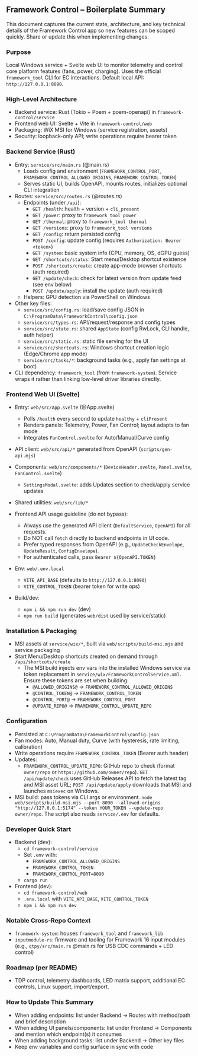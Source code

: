 ## Framework Control – Boilerplate Summary

This document captures the current state, architecture, and key technical details of the Framework Control app so new features can be scoped quickly. Share or update this when implementing changes.

### Purpose
Local Windows service + Svelte web UI to monitor telemetry and control core platform features (fans, power, charging). Uses the official `framework_tool` CLI for EC interactions. Default local API: `http://127.0.0.1:8090`.

### High-Level Architecture
- Backend service: Rust (Tokio + Poem + poem-openapi) in `framework-control/service`
- Frontend web UI: Svelte + Vite in `framework-control/web`
- Packaging: WiX MSI for Windows (service registration, assets)
- Security: loopback-only API; write operations require bearer token

### Backend Service (Rust)
- Entry: `service/src/main.rs` (@main.rs)
  - Loads config and environment (`FRAMEWORK_CONTROL_PORT`, `FRAMEWORK_CONTROL_ALLOWED_ORIGINS`, `FRAMEWORK_CONTROL_TOKEN`)
  - Serves static UI, builds OpenAPI, mounts routes, initializes optional CLI integration
- Routes: `service/src/routes.rs` (@routes.rs)
  - Endpoints (under `/api`):
    - `GET /health`: health + version + `cli_present`
    - `GET /power`: proxy to `framework_tool power`
    - `GET /thermal`: proxy to `framework_tool thermal`
    - `GET /versions`: proxy to `framework_tool versions`
    - `GET /config`: return persisted config
    - `POST /config`: update config (requires `Authorization: Bearer <token>`)
    - `GET /system`: basic system info (CPU, memory, OS, dGPU guess)
    - `GET /shortcuts/status`: Start menu/Desktop shortcut existence
    - `POST /shortcuts/create`: create app-mode browser shortcuts (auth required)
    - `GET /update/check`: check for latest version from update feed (see env below)
    - `POST /update/apply`: install the update (auth required)
  - Helpers: GPU detection via PowerShell on Windows
- Other key files:
  - `service/src/config.rs`: load/save config JSON in `C:\ProgramData\FrameworkControl\config.json`
  - `service/src/types.rs`: API/request/response and config types
  - `service/src/state.rs`: shared `AppState` (config RwLock, CLI handle, auth helper)
  - `service/src/static.rs`: static file serving for the UI
  - `service/src/shortcuts.rs`: Windows shortcut creation logic (Edge/Chrome app mode)
  - `service/src/tasks/*`: background tasks (e.g., apply fan settings at boot)
- CLI dependency: `framework_tool` (from `framework-system`). Service wraps it rather than linking low-level driver libraries directly.

### Frontend Web UI (Svelte)
- Entry: `web/src/App.svelte` (@App.svelte)
  - Polls `/health` every second to update `healthy` + `cliPresent`
  - Renders panels: Telemetry, Power, Fan Control; layout adapts to fan mode
  - Integrates `FanControl.svelte` for Auto/Manual/Curve config
- API client: `web/src/api/*` generated from OpenAPI (`scripts/gen-api.mjs`)
- Components: `web/src/components/*` (`DeviceHeader.svelte`, `Panel.svelte`, `FanControl.svelte`)
  - `SettingsModal.svelte`: adds Updates section to check/apply service updates
- Shared utilities: `web/src/lib/*`
- Frontend API usage guideline (do not bypass):
  - Always use the generated API client (`DefaultService`, `OpenAPI`) for all requests.
  - Do NOT call `fetch` directly to backend endpoints in UI code.
  - Prefer typed responses from OpenAPI (e.g., `UpdateCheckEnvelope`, `UpdateResult`, `ConfigEnvelope`).
  - For authenticated calls, pass `Bearer ${OpenAPI.TOKEN}`

- Env: `web/.env.local`
  - `VITE_API_BASE` (defaults to `http://127.0.0.1:8090`)
  - `VITE_CONTROL_TOKEN` (bearer token for write ops)
- Build/dev:
  - `npm i && npm run dev` (dev)
  - `npm run build` (generates `web/dist` used by service/static)

### Installation & Packaging
- MSI assets at `service/wix/*`, built via `web/scripts/build-msi.mjs` and service packaging
- Start Menu/Desktop shortcuts created on demand through `/api/shortcuts/create`
  - The MSI build injects env vars into the installed Windows service via token replacement in `service/wix/FrameworkControlService.xml`. Ensure these tokens are set when building:
    - `@ALLOWED_ORIGINS@` → `FRAMEWORK_CONTROL_ALLOWED_ORIGINS`
    - `@CONTROL_TOKEN@` → `FRAMEWORK_CONTROL_TOKEN`
    - `@CONTROL_PORT@` → `FRAMEWORK_CONTROL_PORT`
    - `@UPDATE_REPO@` → `FRAMEWORK_CONTROL_UPDATE_REPO`

### Configuration
- Persisted at `C:\ProgramData\FrameworkControl\config.json`
- Fan modes: Auto, Manual duty, Curve (with hysteresis, rate limiting, calibration)
- Write operations require `FRAMEWORK_CONTROL_TOKEN` (Bearer auth header)
 - Updates:
   - `FRAMEWORK_CONTROL_UPDATE_REPO`: GitHub repo to check (format `owner/repo` or `https://github.com/owner/repo`). `GET /api/update/check` uses GitHub Releases API to fetch the latest tag and MSI asset URL; `POST /api/update/apply` downloads that MSI and launches `msiexec` on Windows.
  - MSI build: pass tokens via CLI args or environment. `node web/scripts/build-msi.mjs --port 8090 --allowed-origins "http://127.0.0.1:5174" --token YOUR_TOKEN --update-repo owner/repo`. The script also reads `service/.env` for defaults.

### Developer Quick Start
- Backend (dev):
  - `cd framework-control/service`
  - Set `.env` with:
    - `FRAMEWORK_CONTROL_ALLOWED_ORIGINS`
    - `FRAMEWORK_CONTROL_TOKEN`
    - `FRAMEWORK_CONTROL_PORT=8090`
  - `cargo run`
- Frontend (dev):
  - `cd framework-control/web`
  - `.env.local` with `VITE_API_BASE`, `VITE_CONTROL_TOKEN`
  - `npm i && npm run dev`

### Notable Cross-Repo Context
- `framework-system`: houses `framework_tool` and `framework_lib`
- `inputmodule-rs`: firmware and tooling for Framework 16 input modules (e.g., `qtpy/src/main.rs` @main.rs for USB CDC commands + LED control)

### Roadmap (per README)
- TDP control, telemetry dashboards, LED matrix support, additional EC controls, Linux support, import/export.

### How to Update This Summary
- When adding endpoints: list under Backend → Routes with method/path and brief description
- When adding UI panels/components: list under Frontend → Components and mention which endpoint(s) it consumes
- When adding background tasks: list under Backend → Other key files
- Keep env variables and config surface in sync with code


